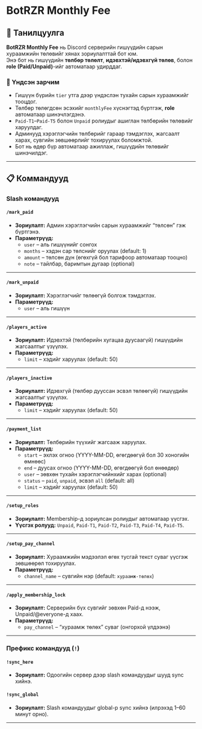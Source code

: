 # BotRZR Monthly Fee

## 📝 Танилцуулга

**BotRZR Monthly Fee** нь Discord серверийн гишүүдийн сарын хураамжийн төлөвийг хянах зориулалттай бот юм.  
Энэ бот нь гишүүдийн **төлбөр төлөлт**, **идэвхтэй/идэвхгүй төлөв**, болон **role (Paid/Unpaid)**-ийг автоматаар удирддаг.

### 🔑 Үндсэн зарчим

- Гишүүн бүрийн `tier` утга дээр үндэслэн тухайн сарын хураамжийг тооцдог.  
- Төлбөр төлөгдсөн эсэхийг `monthlyFee` хүснэгтэд бүртгэж, **role** автоматаар шинэчлэгдэнэ.  
- `Paid-T1`–`Paid-T5` болон `Unpaid` ролиудыг ашиглан төлбөрийн төлөвийг харуулдаг.  
- Админууд хэрэглэгчийн төлбөрийг гараар тэмдэглэх, жагсаалт харах, сувгийн зөвшөөрлийг тохируулах боломжтой.  
- Бот нь өдөр бүр автоматаар ажиллаж, гишүүдийн төлөвийг шинэчилдэг.

---

## 📋 Коммандууд

### Slash командууд

#### `/mark_paid`

- **Зориулалт:** Админ хэрэглэгчийн сарын хураамжийг “төлсөн” гэж бүртгэнэ.  
- **Параметрүүд:**
  - `user` – аль гишүүнийг сонгох  
  - `months` – хэдэн сар төлснийг оруулах (default: 1)  
  - `amount` – төлсөн дүн (өгөхгүй бол тарифоор автоматаар тооцно)  
  - `note` – тайлбар, баримтын дугаар (optional)  

---

#### `/mark_unpaid`

- **Зориулалт:** Хэрэглэгчийг төлөөгүй болгож тэмдэглэх.  
- **Параметрүүд:**  
  - `user` – аль гишүүн  

---

#### `/players_active`

- **Зориулалт:** Идэвхтэй (төлбөрийн хугацаа дуусаагүй) гишүүдийн жагсаалтыг үзүүлэх.  
- **Параметрүүд:**  
  - `limit` – хэдийг харуулах (default: 50)  

---

#### `/players_inactive`

- **Зориулалт:** Идэвхгүй (төлбөр дууссан эсвэл төлөөгүй) гишүүдийн жагсаалтыг үзүүлэх.  
- **Параметрүүд:**  
  - `limit` – хэдийг харуулах (default: 50)  

---

#### `/payment_list`

- **Зориулалт:** Төлбөрийн түүхийг жагсааж харуулах.  
- **Параметрүүд:**  
  - `start` – эхлэх огноо (YYYY-MM-DD, өгөгдөөгүй бол 30 хоногийн өмнөөс)  
  - `end` – дуусах огноо (YYYY-MM-DD, өгөгдөөгүй бол өнөөдөр)  
  - `user` – зөвхөн тухайн хэрэглэгчийнхийг харах (optional)  
  - `status` – `paid`, `unpaid`, эсвэл `all` (default: all)  
  - `limit` – хэдийг харуулах (default: 50)  

---

#### `/setup_roles`

- **Зориулалт:** Membership-д зориулсан ролиудыг автоматаар үүсгэх.  
- **Үүсгэх ролууд:** `Unpaid`, `Paid-T1`, `Paid-T2`, `Paid-T3`, `Paid-T4`, `Paid-T5`.  

---

#### `/setup_pay_channel`

- **Зориулалт:** Хураамжийн мэдээлэл өгөх тусгай текст суваг үүсгэж зөвшөөрөл тохируулах.  
- **Параметрүүд:**  
  - `channel_name` – сувгийн нэр (default: `хураамж-төлөх`)  

---

#### `/apply_membership_lock`

- **Зориулалт:** Серверийн бүх сувгийг зөвхөн Paid-д нээж, Unpaid/@everyone-д хаах.  
- **Параметрүүд:**  
  - `pay_channel` – “хураамж төлөх” суваг (онгорхой үлдээнэ)  

---

### Префикс командууд (`!`)

#### `!sync_here`

- **Зориулалт:** Одоогийн сервер дээр slash командуудыг шууд sync хийнэ.  

#### `!sync_global`

- **Зориулалт:** Slash командуудыг global-р sync хийнэ (илрэхэд 1–60 минут орно).  

---
